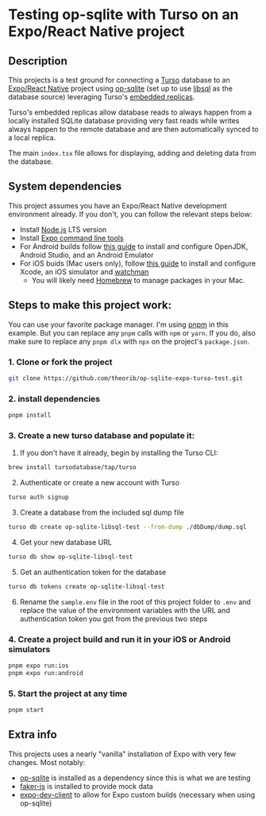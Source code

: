 # Testing op-sqlite with Turso on an Expo/React Native project

## Description

This projects is a test ground for connecting a [Turso](https://turso.tech) database to an [Expo/React Native](https://docs.expo.dev) project using [op-sqlite](https://github.com/OP-Engineering/op-sqlite) (set up to use [libsql](https://ospfranco.notion.site/Libsql-Support-c56ac2afb939460182ee7bd910b08fbf) as the database source) leveraging Turso's [embedded replicas](https://docs.turso.tech/features/embedded-replicas/introduction).

Turso's embedded replicas allow database reads to always happen from a locally installed SQLite database providing very fast reads while writes always happen to the remote database and are then automatically synced to a local replica.

The main `index.tsx` file allows for displaying, adding and deleting data from the database.

## System dependencies

This project assumes you have an Expo/React Native development environment already. If you don't, you can follow the relevant steps below:

- Install [Node.js](https://nodejs.org/en/) LTS version
- Install [Expo command line tools](https://docs.expo.dev/more/expo-cli/)
- For Android builds follow [this guide](https://docs.expo.dev/get-started/set-up-your-environment/?platform=android&device=simulated&mode=development-build&buildEnv=local) to install and configure OpenJDK, Android Studio, and an Android Emulator
- For iOS buids (Mac users only), follow [this guide](https://docs.expo.dev/get-started/set-up-your-environment/?platform=ios&device=simulated&mode=development-build&buildEnv=local) to install and configure Xcode, an iOS simulator and [watchman](https://facebook.github.io/watchman/docs/install#macos)
  - You will likely need [Homebrew](https://brew.sh) to manage packages in your Mac.

## Steps to make this project work:

You can use your favorite package manager. I'm using [pnpm](https://pnpm.io) in this example. But you can replace any `pnpm` calls with `npm` or `yarn`. If you do, also make sure to replace any `pnpm dlx` with `npx` on the project's `package.json`.

### 1. Clone or fork the project

```bash
git clone https://github.com/theorib/op-sqlite-expo-turso-test.git
```

### 2. install dependencies

```bash
pnpm install
```

### 3. Create a new turso database and populate it:

1. If you don't have it already, begin by installing the Turso CLI:

```bash
brew install tursodatabase/tap/turso
```

2. Authenticate or create a new account with Turso

```bash
turso auth signup
```

3. Create a database from the included sql dump file

```bash
turso db create op-sqlite-libsql-test --from-dump ./dbDump/dump.sql
```

4. Get your new database URL

```bash
turso db show op-sqlite-libsql-test
```

5. Get an authentication token for the database

```bash
turso db tokens create op-sqlite-libsql-test
```

6. Rename the `sample.env` file in the root of this project folder to `.env` and replace the value of the environment variables with the URL and authentication token you got from the previous two steps

### 4. Create a project build and run it in your iOS or Android simulators

```bash
pnpm expo run:ios
pnpm expo run:android
```

### 5. Start the project at any time

```bash
pnpm start
```

## Extra info

This projects uses a nearly "vanilla" installation of Expo with very few changes. Most notably:

- [op-sqlite](https://github.com/OP-Engineering/op-sqlite) is installed as a dependency since this is what we are testing
- [faker-js](https://fakerjs.dev/) is installed to provide mock data
- [expo-dev-client](https://docs.expo.dev/versions/latest/sdk/dev-client/) to allow for Expo custom builds (necessary when using op-sqlite)
